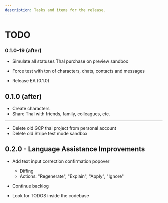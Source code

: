 ```yaml
---
description: Tasks and items for the release.
---
```


# TODO

### 0.1.0-19 (after)

- Simulate all statuses Thal purchase on preview sandbox
- Force test with ton of characters, chats, contacts and messages

- Release EA (0.1.0)

## 0.1.0 (after)

- Create characters
- Share Thal with friends, family, colleagues, etc.

---

- Delete old GCP thal project from personal account
- Delete old Stripe test mode sandbox

## 0.2.0 - Language Assistance Improvements

- Add text input correction confirmation popover
  - Diffing
  - Actions: "Regenerate", "Explain", "Apply", "Ignore"

- Continue backlog
- Look for TODOS inside the codebase

